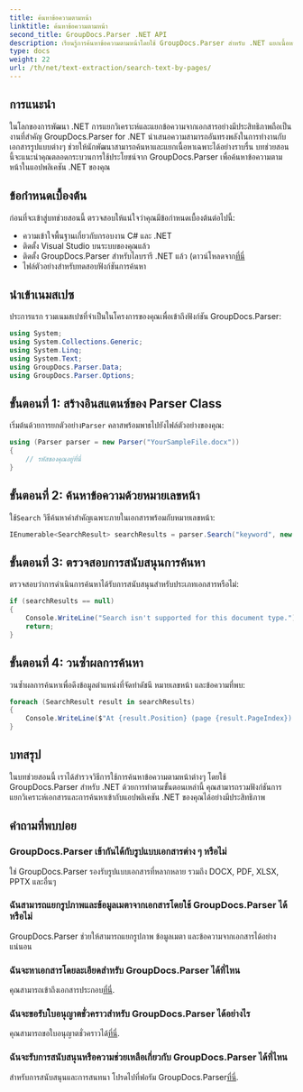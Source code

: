 ```yaml
---
title: ค้นหาข้อความตามหน้า
linktitle: ค้นหาข้อความตามหน้า
second_title: GroupDocs.Parser .NET API
description: เรียนรู้การค้นหาข้อความตามหน้าโดยใช้ GroupDocs.Parser สำหรับ .NET แยกเนื้อหาเฉพาะอย่างมีประสิทธิภาพจากเอกสารในแอปพลิเคชัน .NET ของคุณ
type: docs
weight: 22
url: /th/net/text-extraction/search-text-by-pages/
---
```

## การแนะนำ
ในโลกของการพัฒนา .NET การแยกวิเคราะห์และแยกข้อความจากเอกสารอย่างมีประสิทธิภาพถือเป็นงานที่สำคัญ GroupDocs.Parser for .NET นำเสนอความสามารถอันทรงพลังในการทำงานกับเอกสารรูปแบบต่างๆ ช่วยให้นักพัฒนาสามารถค้นหาและแยกเนื้อหาเฉพาะได้อย่างราบรื่น บทช่วยสอนนี้จะแนะนำคุณตลอดกระบวนการใช้ประโยชน์จาก GroupDocs.Parser เพื่อค้นหาข้อความตามหน้าในแอปพลิเคชัน .NET ของคุณ
## ข้อกำหนดเบื้องต้น
ก่อนที่จะเข้าสู่บทช่วยสอนนี้ ตรวจสอบให้แน่ใจว่าคุณมีข้อกำหนดเบื้องต้นต่อไปนี้:
- ความเข้าใจพื้นฐานเกี่ยวกับกรอบงาน C# และ .NET
- ติดตั้ง Visual Studio บนระบบของคุณแล้ว
-  ติดตั้ง GroupDocs.Parser สำหรับไลบรารี .NET แล้ว (ดาวน์โหลดจาก[ที่นี่](https://releases.groupdocs.com/parser/net/-)
- ไฟล์ตัวอย่างสำหรับทดสอบฟังก์ชันการค้นหา
## นำเข้าเนมสเปซ
ประการแรก รวมเนมสเปซที่จำเป็นในโครงการของคุณเพื่อเข้าถึงฟังก์ชัน GroupDocs.Parser:
```csharp
using System;
using System.Collections.Generic;
using System.Linq;
using System.Text;
using GroupDocs.Parser.Data;
using GroupDocs.Parser.Options;
```
## ขั้นตอนที่ 1: สร้างอินสแตนซ์ของ Parser Class
 เริ่มต้นด้วยการยกตัวอย่าง`Parser` คลาสพร้อมพาธไปยังไฟล์ตัวอย่างของคุณ:
```csharp
using (Parser parser = new Parser("YourSampleFile.docx"))
{
    // รหัสของคุณอยู่ที่นี่
}
```
## ขั้นตอนที่ 2: ค้นหาข้อความด้วยหมายเลขหน้า
 ใช้`Search` วิธีค้นหาคำสำคัญเฉพาะภายในเอกสารพร้อมกับหมายเลขหน้า:
```csharp
IEnumerable<SearchResult> searchResults = parser.Search("keyword", new SearchOptions(false, false, false, true));
```
## ขั้นตอนที่ 3: ตรวจสอบการสนับสนุนการค้นหา
ตรวจสอบว่าการดำเนินการค้นหาได้รับการสนับสนุนสำหรับประเภทเอกสารหรือไม่:
```csharp
if (searchResults == null)
{
    Console.WriteLine("Search isn't supported for this document type.");
    return;
}
```
## ขั้นตอนที่ 4: วนซ้ำผลการค้นหา
วนซ้ำผลการค้นหาเพื่อดึงข้อมูลตำแหน่งที่จัดทำดัชนี หมายเลขหน้า และข้อความที่พบ:
```csharp
foreach (SearchResult result in searchResults)
{
    Console.WriteLine($"At {result.Position} (page {result.PageIndex}): {result.Text}");
}
```
## บทสรุป
ในบทช่วยสอนนี้ เราได้สำรวจวิธีการใช้การค้นหาข้อความตามหน้าต่างๆ โดยใช้ GroupDocs.Parser สำหรับ .NET ด้วยการทำตามขั้นตอนเหล่านี้ คุณสามารถรวมฟังก์ชันการแยกวิเคราะห์เอกสารและการค้นหาเข้ากับแอปพลิเคชัน .NET ของคุณได้อย่างมีประสิทธิภาพ

## คำถามที่พบบ่อย
### GroupDocs.Parser เข้ากันได้กับรูปแบบเอกสารต่าง ๆ หรือไม่
ใช่ GroupDocs.Parser รองรับรูปแบบเอกสารที่หลากหลาย รวมถึง DOCX, PDF, XLSX, PPTX และอื่นๆ
### ฉันสามารถแยกรูปภาพและข้อมูลเมตาจากเอกสารโดยใช้ GroupDocs.Parser ได้หรือไม่
GroupDocs.Parser ช่วยให้สามารถแยกรูปภาพ ข้อมูลเมตา และข้อความจากเอกสารได้อย่างแน่นอน
### ฉันจะหาเอกสารโดยละเอียดสำหรับ GroupDocs.Parser ได้ที่ไหน
 คุณสามารถเข้าถึงเอกสารประกอบ[ที่นี่](https://reference.groupdocs.com/parser/net/).
### ฉันจะขอรับใบอนุญาตชั่วคราวสำหรับ GroupDocs.Parser ได้อย่างไร
 คุณสามารถขอใบอนุญาตชั่วคราวได้[ที่นี่](https://purchase.groupdocs.com/temporary-license/).
### ฉันจะรับการสนับสนุนหรือความช่วยเหลือเกี่ยวกับ GroupDocs.Parser ได้ที่ไหน
 สำหรับการสนับสนุนและการสนทนา โปรดไปที่ฟอรัม GroupDocs.Parser[ที่นี่](https://forum.groupdocs.com/c/parser/17).